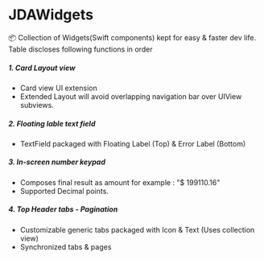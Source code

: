 # JDAWidgets
📦 Collection of Widgets(Swift components) kept for easy & faster dev life.
Table discloses following functions in order 

##### 1. Card Layout view
- Card view UI extension
- Extended Layout will avoid overlapping navigation bar over UIView subviews.

##### 2. Floating lable text field
- TextField packaged with Floating Label (Top) & Error Label (Bottom) 

##### 3. In-screen number keypad
- Composes final result as amount for example : "$ 199110.16"
- Supported Decimal points.

##### 4. Top Header tabs - Pagination
- Customizable generic tabs packaged with Icon & Text (Uses collection view)
- Synchronized tabs & pages

